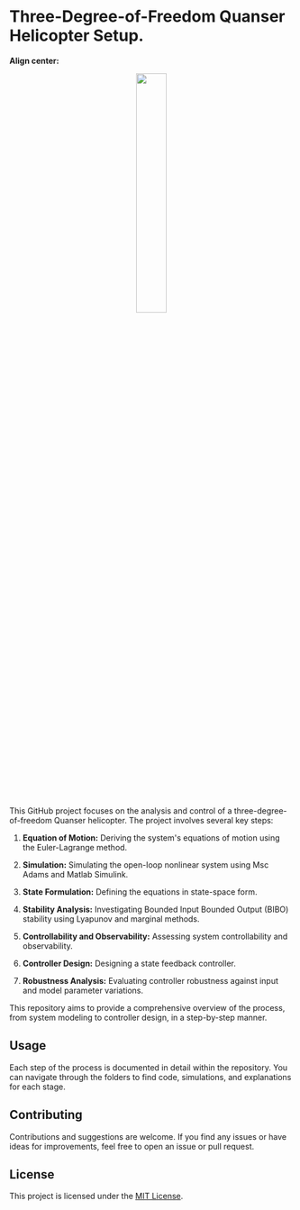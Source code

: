 # Three-Degree-of-Freedom Quanser Helicopter Setup.
**Align center:**
<p align="center" width="100%">
    <img width="33%" src="[https://www.researchgate.net/profile/Safanah-Raafat/publication/248706211/figure/fig6/AS:668290917597188@1536344379965/Quanser-3-DOF-helicopter-23.png](https://www.researchgate.net/profile/Safanah-Raafat/publication/248706211/figure/fig6/AS:668290917597188@1536344379965/Quanser-3-DOF-helicopter-23.png)"> 
</p>

This GitHub project focuses on the analysis and control of a three-degree-of-freedom Quanser helicopter. The project involves several key steps:

1. **Equation of Motion:** Deriving the system's equations of motion using the Euler-Lagrange method.

2. **Simulation:** Simulating the open-loop nonlinear system using Msc Adams and Matlab Simulink.

3. **State Formulation:** Defining the equations in state-space form.

4. **Stability Analysis:** Investigating Bounded Input Bounded Output (BIBO) stability using Lyapunov and marginal methods.

5. **Controllability and Observability:** Assessing system controllability and observability.

6. **Controller Design:** Designing a state feedback controller.

7. **Robustness Analysis:** Evaluating controller robustness against input and model parameter variations.

This repository aims to provide a comprehensive overview of the process, from system modeling to controller design, in a step-by-step manner.

## Usage
Each step of the process is documented in detail within the repository. You can navigate through the folders to find code, simulations, and explanations for each stage.

## Contributing
Contributions and suggestions are welcome. If you find any issues or have ideas for improvements, feel free to open an issue or pull request.

## License
This project is licensed under the [MIT License](LICENSE).

